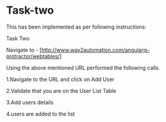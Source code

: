 # Task-two

This has been implemented as per following instructions:

Task Two

Navigate to - [http://www.way2automation.com/angularjs-protractor/webtables/]

Using the above mentioned URL performed the following calls.

1.Navigate to the URL and click on Add User

2.Validate that you are on the User List Table

3.Add users details

4.users are added to the list
